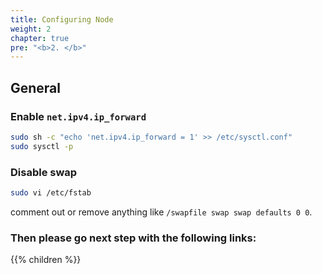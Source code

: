```yaml
---
title: Configuring Node 
weight: 2
chapter: true
pre: "<b>2. </b>"
---
```


## General

### Enable `net.ipv4.ip_forward`

```sh
sudo sh -c "echo 'net.ipv4.ip_forward = 1' >> /etc/sysctl.conf"
sudo sysctl -p
```

### Disable swap 

```sh
sudo vi /etc/fstab
```

comment out or remove anything like `/swapfile swap swap defaults 0 0`.

### Then please go next step with the following links:

{{% children  %}}